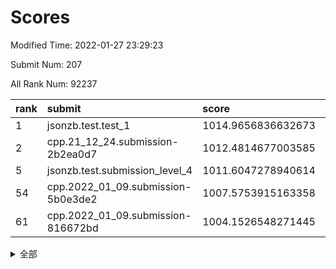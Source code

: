 # Scores

Modified Time: 2022-01-27 23:29:23

Submit Num: 207

All Rank Num: 92237

| rank |               submit               |       score        |       sigma        | pk_num |
| :--- | :--------------------------------- | :----------------- | :----------------- | :----- |
| 1    | jsonzb.test.test_1                 | 1014.9656836632673 | 0.8437746822238051 | 1780   |
| 2    | cpp.21_12_24.submission-2b2ea0d7   | 1012.4814677003585 | 0.773957708600058  | 1786   |
| 5    | jsonzb.test.submission_level_4     | 1011.6047278940614 | 0.774446126480422  | 1784   |
| 54   | cpp.2022_01_09.submission-5b0e3de2 | 1007.5753915163358 | 0.7307725405219458 | 1789   |
| 61   | cpp.2022_01_09.submission-816672bd | 1004.1526548271445 | 0.7182222828434849 | 1781   |


<details>
<summary>全部</summary>

| rank |                 submit                 |       score        |       sigma        | pk_num |
| :--- | :------------------------------------- | :----------------- | :----------------- | :----- |
| 1    | jsonzb.test.test_1                     | 1014.9656836632673 | 0.8437746822238051 | 1780   |
| 2    | cpp.21_12_24.submission-2b2ea0d7       | 1012.4814677003585 | 0.773957708600058  | 1786   |
| 3    | gobigger.level_3.submission_level_3_5  | 1012.0752359725496 | 0.8082061899217846 | 1779   |
| 4    | gobigger.level_3.submission_level_3_38 | 1011.7271533647295 | 0.7668423711508079 | 1786   |
| 5    | jsonzb.test.submission_level_4         | 1011.6047278940614 | 0.774446126480422  | 1784   |
| 6    | gobigger.level_3.submission_level_3_3  | 1011.2547351895595 | 0.7638226289240861 | 1788   |
| 7    | gobigger.level_3.submission_level_3_16 | 1011.2218148240368 | 0.7950643105255777 | 1779   |
| 8    | gobigger.level_3.submission_level_3_9  | 1011.1420895180541 | 0.7913627860213769 | 1778   |
| 9    | gobigger.level_3.submission_level_3_31 | 1011.0301266357892 | 0.7770681701096271 | 1784   |
| 10   | gobigger.level_3.submission_level_3_30 | 1010.8562407518627 | 0.7705811755994726 | 1780   |
| 11   | gobigger.level_3.submission_level_3_7  | 1010.5532211293297 | 0.7606378368645033 | 1785   |
| 12   | gobigger.level_3.submission_level_3_37 | 1010.4555266191311 | 0.7659781065682744 | 1782   |
| 13   | gobigger.level_3.submission_level_3_8  | 1010.4504651216454 | 0.7886322784918414 | 1785   |
| 14   | gobigger.level_3.submission_level_3_6  | 1010.4481874372348 | 0.7788350710266827 | 1784   |
| 15   | gobigger.level_3.submission_level_3_34 | 1010.4344100630643 | 0.7563103635477223 | 1778   |
| 16   | gobigger.level_3.submission_level_3_39 | 1010.4265243279191 | 0.7399512122383083 | 1785   |
| 17   | gobigger.level_3.submission_level_3_12 | 1010.3946859948426 | 0.7451170550521877 | 1783   |
| 18   | gobigger.level_3.submission_level_3_13 | 1010.3910743676867 | 0.7671961786550878 | 1790   |
| 19   | gobigger.level_3.submission_level_3_29 | 1010.2788852508369 | 0.7591253701970098 | 1777   |
| 20   | gobigger.level_3.submission_level_3_20 | 1010.1975851541029 | 0.7446604589760775 | 1783   |
| 21   | gobigger.level_3.submission_level_3_15 | 1010.167797446853  | 0.7528135014641882 | 1788   |
| 22   | gobigger.level_3.submission_level_3_14 | 1010.1345988015009 | 0.7761728775766287 | 1783   |
| 23   | gobigger.level_3.submission_level_3_23 | 1010.1031508221395 | 0.7679855006590973 | 1785   |
| 24   | gobigger.level_3.submission_level_3_26 | 1010.0396377501661 | 0.763961583252196  | 1783   |
| 25   | gobigger.level_3.submission_level_3_33 | 1010.0294372092388 | 0.7528808951822079 | 1785   |
| 26   | gobigger.level_3.submission_level_3_11 | 1009.8775618690597 | 0.7488891434434766 | 1777   |
| 27   | gobigger.level_3.submission_level_3_41 | 1009.811140825701  | 0.7509695707211009 | 1784   |
| 28   | gobigger.level_3.submission_level_3_28 | 1009.8074547649472 | 0.7433681357769839 | 1781   |
| 29   | gobigger.level_3.submission_level_3_4  | 1009.7709443909973 | 0.781483607474868  | 1782   |
| 30   | gobigger.level_3.submission_level_3_44 | 1009.764728633249  | 0.7489876057389785 | 1777   |
| 31   | gobigger.level_3.submission_level_3_35 | 1009.7309430360461 | 0.7339157627771448 | 1782   |
| 32   | gobigger.level_3.submission_level_3_1  | 1009.7306258048771 | 0.7495323553216755 | 1782   |
| 33   | gobigger.level_3.submission_level_3_43 | 1009.653435784503  | 0.7575967964590516 | 1786   |
| 34   | gobigger.level_3.submission_level_3_32 | 1009.6191880076432 | 0.7696998200756799 | 1786   |
| 35   | gobigger.level_3.submission_level_3_46 | 1009.6019332956054 | 0.7583157904948764 | 1784   |
| 36   | gobigger.level_3.submission_level_3_2  | 1009.570187324806  | 0.755896069052033  | 1786   |
| 37   | gobigger.level_3.submission_level_3_47 | 1009.488330627878  | 0.7662534130590738 | 1783   |
| 38   | gobigger.level_3.submission_level_3_0  | 1009.4678126842899 | 0.7472788401487769 | 1781   |
| 39   | gobigger.level_3.submission_level_3_27 | 1009.4447581344033 | 0.7721086642506534 | 1785   |
| 40   | gobigger.level_3.submission_level_3_49 | 1009.4287290131168 | 0.7677118446419756 | 1788   |
| 41   | gobigger.level_3.submission_level_3_19 | 1009.4205507830562 | 0.7602638595786557 | 1782   |
| 42   | gobigger.level_3.submission_level_3_36 | 1009.2206226825723 | 0.7737712490648515 | 1783   |
| 43   | gobigger.level_3.submission_level_3_17 | 1009.0678824040667 | 0.7498890955777673 | 1783   |
| 44   | gobigger.level_3.submission_level_3_24 | 1009.0352044291175 | 0.7503676624791338 | 1785   |
| 45   | gobigger.level_3.submission_level_3_40 | 1008.9090573474114 | 0.7422485470071003 | 1784   |
| 46   | gobigger.level_3.submission_level_3_10 | 1008.7348734795858 | 0.7417406575227133 | 1782   |
| 47   | gobigger.level_3.submission_level_3_18 | 1008.6845729410305 | 0.7315028784675449 | 1782   |
| 48   | gobigger.level_3.submission_level_3_48 | 1008.6256121650779 | 0.7471657630673428 | 1782   |
| 49   | gobigger.level_3.submission_level_3_21 | 1008.6200151091869 | 0.730350824543787  | 1780   |
| 50   | gobigger.level_3.submission_level_3_22 | 1008.6196396622405 | 0.7354098391498137 | 1779   |
| 51   | gobigger.level_3.submission_level_3_42 | 1008.4611913118974 | 0.7708559028673975 | 1781   |
| 52   | gobigger.level_3.submission_level_3_45 | 1008.392006968122  | 0.7488033745110726 | 1784   |
| 53   | gobigger.level_3.submission_level_3_25 | 1007.6462542322437 | 0.746901623836936  | 1780   |
| 54   | cpp.2022_01_09.submission-5b0e3de2     | 1007.5753915163358 | 0.7307725405219458 | 1789   |
| 55   | gobigger.level_1.submission_level_1_21 | 1004.779757147665  | 0.7259364609026187 | 1785   |
| 56   | gobigger.level_1.submission_level_1_30 | 1004.6298546348014 | 0.716085153133007  | 1782   |
| 57   | gobigger.level_1.submission_level_1_5  | 1004.5737834494777 | 0.7278692099986087 | 1786   |
| 58   | gobigger.level_1.submission_level_1_6  | 1004.3237644847486 | 0.702977326083482  | 1777   |
| 59   | gobigger.level_1.submission_level_1_17 | 1004.2132558453796 | 0.7315654842236669 | 1775   |
| 60   | gobigger.level_1.submission_level_1_15 | 1004.1929962138238 | 0.7046804046723841 | 1786   |
| 61   | cpp.2022_01_09.submission-816672bd     | 1004.1526548271445 | 0.7182222828434849 | 1781   |
| 62   | gobigger.level_1.submission_level_1_33 | 1004.1120783652892 | 0.7138107386842476 | 1780   |
| 63   | gobigger.level_1.submission_level_1_28 | 1004.0972235394906 | 0.7160731011518711 | 1781   |
| 64   | gobigger.level_1.submission_level_1_20 | 1004.0945077951015 | 0.7159166362747422 | 1783   |
| 65   | gobigger.level_1.submission_level_1_16 | 1004.0660035893177 | 0.7169888355121844 | 1787   |
| 66   | gobigger.level_1.submission_level_1_32 | 1003.9054342043881 | 0.7184401543551936 | 1781   |
| 67   | gobigger.level_1.submission_level_1_26 | 1003.884292609253  | 0.7089824061743343 | 1779   |
| 68   | gobigger.level_1.submission_level_1_1  | 1003.8403488949867 | 0.7120178035158342 | 1783   |
| 69   | gobigger.level_1.submission_level_1_40 | 1003.7215632082551 | 0.7211622056396633 | 1782   |
| 70   | gobigger.level_1.submission_level_1_31 | 1003.7173851378415 | 0.7286921253556885 | 1784   |
| 71   | gobigger.level_1.submission_level_1_11 | 1003.6849381270383 | 0.709272838874485  | 1786   |
| 72   | gobigger.level_1.submission_level_1_41 | 1003.6838136636034 | 0.7012117464073889 | 1775   |
| 73   | gobigger.level_1.submission_level_1_34 | 1003.5888371469223 | 0.7090593002094472 | 1790   |
| 74   | gobigger.level_1.submission_level_1_4  | 1003.5666486968354 | 0.7108840367519033 | 1776   |
| 75   | gobigger.level_1.submission_level_1_25 | 1003.5528018632639 | 0.710877417532809  | 1782   |
| 76   | gobigger.level_1.submission_level_1_43 | 1003.5078178105108 | 0.7041378406598536 | 1782   |
| 77   | gobigger.level_1.submission_level_1_44 | 1003.4835154477994 | 0.7197893442223882 | 1784   |
| 78   | gobigger.level_1.submission_level_1_13 | 1003.2917527050405 | 0.7201879096610267 | 1779   |
| 79   | gobigger.level_1.submission_level_1_36 | 1003.2814389068443 | 0.7051807298571051 | 1784   |
| 80   | gobigger.level_1.submission_level_1_23 | 1003.2004709292304 | 0.7090781211445613 | 1780   |
| 81   | gobigger.level_1.submission_level_1_18 | 1003.1482328893444 | 0.7142695031936013 | 1784   |
| 82   | gobigger.level_1.submission_level_1_48 | 1003.1361673138016 | 0.7197026299350808 | 1778   |
| 83   | gobigger.level_1.submission_level_1_3  | 1003.1357343555323 | 0.7169655752367147 | 1783   |
| 84   | gobigger.level_1.submission_level_1_19 | 1003.1274872690179 | 0.709237707606279  | 1783   |
| 85   | gobigger.level_1.submission_level_1_46 | 1003.0332468045689 | 0.7181437884763118 | 1780   |
| 86   | gobigger.level_1.submission_level_1_38 | 1003.0179086237936 | 0.7245995817157467 | 1777   |
| 87   | gobigger.level_1.submission_level_1_42 | 1003.0069741989927 | 0.7261327330496058 | 1788   |
| 88   | gobigger.level_1.submission_level_1_2  | 1002.9282123626233 | 0.7078196323147455 | 1784   |
| 89   | gobigger.level_1.submission_level_1_39 | 1002.9083786135823 | 0.7103887864945656 | 1783   |
| 90   | gobigger.level_1.submission_level_1_49 | 1002.8470634048757 | 0.7173728497359964 | 1780   |
| 91   | gobigger.level_1.submission_level_1_14 | 1002.8127060792418 | 0.7016085876128632 | 1783   |
| 92   | gobigger.level_1.submission_level_1_45 | 1002.8069876687217 | 0.7058817621434561 | 1784   |
| 93   | gobigger.level_1.submission_level_1_22 | 1002.7507557687271 | 0.723763458799379  | 1781   |
| 94   | gobigger.level_1.submission_level_1_27 | 1002.7257952314517 | 0.7159642751335147 | 1785   |
| 95   | gobigger.level_1.submission_level_1_0  | 1002.6585636547986 | 0.7201009860605102 | 1779   |
| 96   | gobigger.level_1.submission_level_1_10 | 1002.4925203122164 | 0.7171850809472315 | 1785   |
| 97   | gobigger.level_1.submission_level_1_12 | 1002.4819118321069 | 0.7166054465431617 | 1787   |
| 98   | gobigger.level_1.submission_level_1_8  | 1002.3527442870038 | 0.721524791410197  | 1786   |
| 99   | gobigger.level_1.submission_level_1_29 | 1002.1663036331325 | 0.7104446814153208 | 1782   |
| 100  | gobigger.level_1.submission_level_1_37 | 1002.1356634037558 | 0.725046802898543  | 1785   |
| 101  | gobigger.level_1.submission_level_1_47 | 1001.9133575396226 | 0.7072038419762581 | 1782   |
| 102  | gobigger.level_1.submission_level_1_24 | 1001.8512069222373 | 0.7094925462377452 | 1779   |
| 103  | gobigger.level_1.submission_level_1_7  | 1001.6018738924299 | 0.7079154715608199 | 1785   |
| 104  | gobigger.level_1.submission_level_1_9  | 1001.1919759663724 | 0.7093270061367215 | 1782   |
| 105  | gobigger.level_1.submission_level_1_35 | 1000.6642123344378 | 0.7071932433799241 | 1785   |
| 106  | gobigger.random.submission_random_39   | 997.5533607898104  | 0.7035521997494172 | 1784   |
| 107  | gobigger.random.submission_random_47   | 997.4418585755782  | 0.7214165473445562 | 1779   |
| 108  | gobigger.random.submission_random_11   | 997.3054563498441  | 0.7027185576034157 | 1777   |
| 109  | gobigger.random.submission_random_33   | 997.2725130475327  | 0.7157258644244088 | 1782   |
| 110  | gobigger.random.submission_random_48   | 997.235347964153   | 0.7082188470522154 | 1779   |
| 111  | gobigger.random.submission_random_46   | 997.0183729112972  | 0.7031435469086891 | 1781   |
| 112  | gobigger.random.submission_random_35   | 996.937312350572   | 0.7100198646939716 | 1780   |
| 113  | gobigger.random.submission_random_13   | 996.9326150725449  | 0.6979031236343056 | 1783   |
| 114  | gobigger.random.submission_random_37   | 996.9009567301292  | 0.7043210913813631 | 1786   |
| 115  | gobigger.random.submission_random_1    | 996.806691619731   | 0.7082952881023217 | 1778   |
| 116  | gobigger.random.submission_random_14   | 996.7995460818091  | 0.712319298055526  | 1778   |
| 117  | gobigger.random.submission_random_7    | 996.71970838079    | 0.7193101897088674 | 1785   |
| 118  | gobigger.random.submission_random_9    | 996.678311788636   | 0.7051199234364859 | 1782   |
| 119  | gobigger.random.submission_random_26   | 996.6714136253875  | 0.709079677972514  | 1784   |
| 120  | gobigger.random.submission_random_6    | 996.5405717984722  | 0.7294630780756279 | 1781   |
| 121  | gobigger.random.submission_random_38   | 996.5232303663661  | 0.7158057686210972 | 1781   |
| 122  | gobigger.random.submission_random_28   | 996.5196344007214  | 0.7110557372216733 | 1780   |
| 123  | gobigger.random.submission_random_23   | 996.4175127174594  | 0.7060232322450054 | 1781   |
| 124  | gobigger.random.submission_random_44   | 996.3837488062903  | 0.7184012114853557 | 1781   |
| 125  | gobigger.random.submission_random_45   | 996.2553135463247  | 0.7176539732833718 | 1783   |
| 126  | gobigger.random.submission_random_32   | 996.197082988137   | 0.7109714808302622 | 1779   |
| 127  | gobigger.random.submission_random_12   | 996.0709196223803  | 0.7093793005971436 | 1782   |
| 128  | gobigger.random.submission_random_19   | 995.9667792373023  | 0.7008650312731545 | 1786   |
| 129  | gobigger.random.submission_random_22   | 995.9350744315642  | 0.706375246581086  | 1790   |
| 130  | gobigger.random.submission_random_5    | 995.9313630869572  | 0.7147102460354362 | 1783   |
| 131  | gobigger.random.submission_random_41   | 995.8934465036356  | 0.7081076453413845 | 1783   |
| 132  | gobigger.random.submission_random_18   | 995.8905853579157  | 0.7155512425761477 | 1782   |
| 133  | gobigger.random.submission_random_40   | 995.8286270249087  | 0.6971345338070506 | 1776   |
| 134  | gobigger.random.submission_random_16   | 995.8194436198337  | 0.7209167062630557 | 1785   |
| 135  | gobigger.random.submission_random_29   | 995.8049073958506  | 0.7243069187199366 | 1780   |
| 136  | gobigger.random.submission_random_8    | 995.7444755272672  | 0.722064500642468  | 1784   |
| 137  | gobigger.random.submission_random_21   | 995.6266813846623  | 0.7108858775130407 | 1785   |
| 138  | gobigger.random.submission_random_34   | 995.5592665264858  | 0.7088199451980752 | 1778   |
| 139  | gobigger.random.submission_random_27   | 995.5587448930806  | 0.7102074964945302 | 1783   |
| 140  | gobigger.random.submission_random_4    | 995.5333530080615  | 0.7047952070427879 | 1784   |
| 141  | gobigger.random.submission_random_0    | 995.478275584518   | 0.7161503452681812 | 1779   |
| 142  | gobigger.random.submission_random_2    | 995.4552784909571  | 0.7003804217720542 | 1783   |
| 143  | gobigger.random.submission_random_25   | 995.4234096338814  | 0.715787931749173  | 1786   |
| 144  | gobigger.random.submission_random_24   | 995.4220404960345  | 0.70190374237642   | 1783   |
| 145  | gobigger.random.submission_random_31   | 995.2340487183623  | 0.7287456170232758 | 1786   |
| 146  | gobigger.random.submission_random_15   | 995.1776072651622  | 0.70294541011725   | 1782   |
| 147  | gobigger.random.submission_random_17   | 995.0192546187579  | 0.7279530453803442 | 1784   |
| 148  | gobigger.random.submission_random_3    | 994.9383595839372  | 0.7203931064865925 | 1785   |
| 149  | gobigger.random.submission_random_30   | 994.9193022635312  | 0.7066798667424905 | 1783   |
| 150  | gobigger.random.submission_random_43   | 994.9060713630354  | 0.7119709110040998 | 1781   |
| 151  | gobigger.random.submission_random_49   | 994.8894489511985  | 0.7217574492809727 | 1782   |
| 152  | gobigger.random.submission_random_10   | 994.656068777627   | 0.733641095353495  | 1786   |
| 153  | gobigger.random.submission_random_42   | 994.5042468863575  | 0.7090712823686534 | 1785   |
| 154  | gobigger.random.submission_random_20   | 994.3748849586148  | 0.7111089044360129 | 1780   |
| 155  | gobigger.level_2.submission_level_2_26 | 994.3296239319945  | 0.7567376035743398 | 1782   |
| 156  | gobigger.random.submission_random_36   | 994.127148255762   | 0.7189497679476516 | 1778   |
| 157  | gobigger.level_2.submission_level_2_32 | 993.366961621732   | 0.7271675486570583 | 1780   |
| 158  | gobigger.level_2.submission_level_2_23 | 993.2936400455743  | 0.7373029124335797 | 1784   |
| 159  | gobigger.level_2.submission_level_2_5  | 993.2168818358715  | 0.7465322319948416 | 1784   |
| 160  | gobigger.level_2.submission_level_2_24 | 992.9684026492271  | 0.7302441264164754 | 1781   |
| 161  | gobigger.level_2.submission_level_2_25 | 992.948755875799   | 0.7318888346702189 | 1782   |
| 162  | gobigger.level_2.submission_level_2_28 | 992.8219542590599  | 0.7363798538540494 | 1786   |
| 163  | gobigger.level_2.submission_level_2_14 | 992.7893526194331  | 0.7485225043660367 | 1785   |
| 164  | gobigger.level_2.submission_level_2_17 | 992.6794699235058  | 0.7470408641978711 | 1783   |
| 165  | gobigger.level_2.submission_level_2_22 | 992.6695806469231  | 0.7448543016079088 | 1778   |
| 166  | gobigger.level_2.submission_level_2_42 | 992.6118942841636  | 0.7355142766063388 | 1783   |
| 167  | gobigger.level_2.submission_level_2_18 | 992.564957061777   | 0.7386247578383242 | 1779   |
| 168  | gobigger.level_2.submission_level_2_48 | 992.5567878169599  | 0.7450679767586824 | 1783   |
| 169  | gobigger.level_2.submission_level_2_36 | 992.5423033776109  | 0.7305422823586345 | 1785   |
| 170  | gobigger.level_2.submission_level_2_41 | 992.4857349706718  | 0.7466886095267151 | 1783   |
| 171  | gobigger.level_2.submission_level_2_9  | 992.4349247545098  | 0.7345600403216294 | 1781   |
| 172  | gobigger.level_2.submission_level_2_27 | 992.4085390388046  | 0.7493398224080988 | 1785   |
| 173  | gobigger.level_2.submission_level_2_1  | 992.3972479236177  | 0.7481332416369614 | 1779   |
| 174  | gobigger.level_2.submission_level_2_29 | 992.3598217287357  | 0.7433673441861586 | 1780   |
| 175  | gobigger.level_2.submission_level_2_0  | 992.2970198311443  | 0.7432128023637165 | 1781   |
| 176  | gobigger.level_2.submission_level_2_7  | 992.2809705136268  | 0.7498004255153858 | 1783   |
| 177  | gobigger.level_2.submission_level_2_30 | 992.2652429422907  | 0.7478725598976075 | 1790   |
| 178  | gobigger.level_2.submission_level_2_47 | 992.2295803943148  | 0.7496078405419081 | 1785   |
| 179  | gobigger.level_2.submission_level_2_8  | 992.1210208921383  | 0.736658789128504  | 1782   |
| 180  | gobigger.level_2.submission_level_2_10 | 992.0577331265199  | 0.7412642874041879 | 1783   |
| 181  | gobigger.level_2.submission_level_2_3  | 992.0092777388384  | 0.7304076624952862 | 1776   |
| 182  | gobigger.level_2.submission_level_2_16 | 991.991298455885   | 0.7507872283079989 | 1781   |
| 183  | gobigger.level_2.submission_level_2_46 | 991.9657666444077  | 0.745017159661332  | 1784   |
| 184  | gobigger.level_2.submission_level_2_40 | 991.9072968055299  | 0.7738803429639329 | 1780   |
| 185  | gobigger.level_2.submission_level_2_31 | 991.8943171297467  | 0.7247355669230165 | 1780   |
| 186  | gobigger.level_2.submission_level_2_35 | 991.8617515649438  | 0.7748548907880929 | 1784   |
| 187  | gobigger.level_2.submission_level_2_12 | 991.8612620147841  | 0.7424925442183202 | 1778   |
| 188  | gobigger.level_2.submission_level_2_37 | 991.8393443548428  | 0.7498925181809606 | 1783   |
| 189  | gobigger.level_2.submission_level_2_6  | 991.663065360986   | 0.7394977763494535 | 1791   |
| 190  | gobigger.level_2.submission_level_2_19 | 991.6493901651136  | 0.7458834999016725 | 1780   |
| 191  | gobigger.level_2.submission_level_2_44 | 991.6246089931544  | 0.7449003611205891 | 1780   |
| 192  | gobigger.level_2.submission_level_2_4  | 991.5932768698201  | 0.7689598440467342 | 1782   |
| 193  | gobigger.level_2.submission_level_2_11 | 991.5574559066389  | 0.7465812470809213 | 1782   |
| 194  | gobigger.level_2.submission_level_2_21 | 991.3637744036413  | 0.7688781710483833 | 1777   |
| 195  | gobigger.level_2.submission_level_2_38 | 991.3263120186134  | 0.7566757286795573 | 1782   |
| 196  | gobigger.level_2.submission_level_2_45 | 991.1861320213765  | 0.755026404119521  | 1786   |
| 197  | gobigger.level_2.submission_level_2_34 | 991.1077159171265  | 0.7520754790279363 | 1783   |
| 198  | gobigger.level_2.submission_level_2_43 | 991.0666887550456  | 0.7539637140342796 | 1783   |
| 199  | gobigger.level_2.submission_level_2_49 | 990.9766617092243  | 0.7457090955300221 | 1780   |
| 200  | gobigger.level_2.submission_level_2_13 | 990.9533710851028  | 0.7393361136888588 | 1784   |
| 201  | gobigger.level_2.submission_level_2_2  | 990.9130210070141  | 0.7509481106373861 | 1777   |
| 202  | gobigger.level_2.submission_level_2_39 | 990.625295179893   | 0.7539707356637108 | 1778   |
| 203  | gobigger.level_2.submission_level_2_33 | 990.5136124870602  | 0.7543026232051973 | 1779   |
| 204  | gobigger.level_2.submission_level_2_15 | 990.0874230993061  | 0.7903181107409792 | 1779   |
| 205  | gobigger.level_2.submission_level_2_20 | 989.235576019973   | 0.8010090971638444 | 1784   |
| 206  | gobigger.none.submission_none_1        | 978.5962669243283  | 1.1936739228171591 | 1781   |
| 207  | gobigger.none.submission_none_0        | 975.2740800332775  | 1.3705152463339982 | 1782   |

</details>